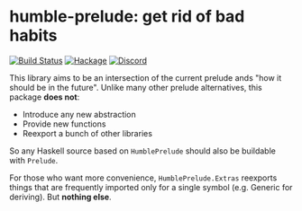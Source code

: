 humble-prelude: get rid of bad habits
====

[![Build Status](https://travis-ci.org/fumieval/humble-prelude.svg?branch=master)](https://travis-ci.org/fumieval/humble-prelude)
[![Hackage](https://img.shields.io/hackage/v/humble-prelude.svg)](https://hackage.haskell.org/package/humble-prelude)
[![Discord](https://img.shields.io/discord/664807830116892674?color=%237095ec&label=Discord&style=plastic)](https://discord.gg/DG93Tgs)

This library aims to be an intersection of the current prelude ands "how it should be in the future". Unlike many other prelude alternatives, this package __does not__:

* Introduce any new abstraction
* Provide new functions
* Reexport a bunch of other libraries

So any Haskell source based on `HumblePrelude` should also be buildable with `Prelude`.

For those who want more convenience, `HumblePrelude.Extras` reexports things that are frequently imported only for a single symbol (e.g. Generic for deriving). But __nothing else__.